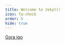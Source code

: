 ```yaml
---
title: Welcome to Jekyll!
icon: fa-check
order: 5
hide: true
---
```


<footer>
  <a href="#intro" class="button scrolly">Gora igo</a>
</footer>
